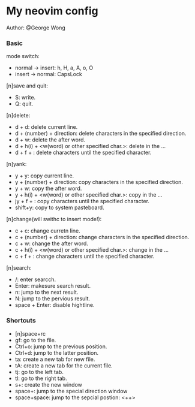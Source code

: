 # My neovim config
Author: @George Wong

### Basic

mode switch:
- normal -> insert: h, H, a, A, o, O
- insert -> normal: CapsLock  

[n]save and quit:
- S: write.
- Q: quit.

[n]delete:
- d + d: delete current line.
- d + (number) + direction: delete characters in the specified direction.
- d + w: delete the after word.
- d + h(i) + <w(word) or other specified char.>: delete in the ...
- d + f + <the specified char>: delete characters until the specified character.

[n]yank:
- y + y: copy current line.
- y + (number) + direction: copy characters in the specified direction.
- y + w: copy the after word.
- y + h(i) + <w(word) or other specified char.>: copy in the ...
- jy + f + <the specified char>: copy characters until the specified character.
- shift+y: copy to system pasteboard.

[n]change(will swithc to insert mode!):
- c + c: change curretn line.
- c + (number) + direction: change characters in the specified direction.
- c + w: change the after word.
- c + h(i) + <w(word) or other specified char.>: change in the ...
- c + f + <the specified char>: change characters until the specified character.

[n]search:
- /: enter searcch.
- Enter: makesure search result.
- n: jump to the next result.
- N: jump to the pervious result.
- space + Enter: disable hightline.


### Shortcuts

- [n]space+rc  
- gf: go to the file.
- Ctrl+o: jump to the previous position.
- Ctrl+d: jump to the latter position.
- ta: create a new tab for new file.
- tA: create a new tab for the current file.
- tj: go to the left tab.
- tl: go to the right tab.
- s+<direction map>: create the new window
- space+<direction map>: jump to the special direction window
- space+space: jump to the sepcial postion: <++>
